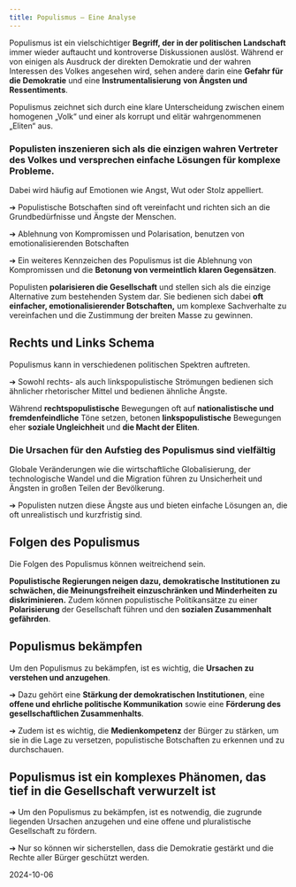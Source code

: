 ```yaml
---
title: Populismus – Eine Analyse
---
```

Populismus ist ein vielschichtiger **Begriff, der in der politischen Landschaft** immer wieder auftaucht und kontroverse Diskussionen auslöst. Während er von einigen als Ausdruck der direkten Demokratie und der wahren Interessen des Volkes angesehen wird, sehen andere darin eine **Gefahr für die Demokratie** und eine **Instrumentalisierung** **von Ängsten und Ressentiments**.

Populismus zeichnet sich durch eine klare Unterscheidung zwischen einem homogenen „Volk“ und einer als korrupt und elitär wahrgenommenen „Eliten“ aus. 

### Populisten inszenieren sich als die einzigen wahren Vertreter des Volkes und versprechen einfache Lösungen für komplexe Probleme. 

Dabei wird häufig auf Emotionen wie Angst, Wut oder Stolz appelliert. 

➔ Populistische Botschaften sind oft vereinfacht und richten sich an die Grundbedürfnisse und Ängste der Menschen.

➔ Ablehnung von Kompromissen und Polarisation, benutzen von emotionalisierenden Botschaften

➔ Ein weiteres Kennzeichen des Populismus ist die Ablehnung von Kompromissen und die **Betonung von vermeintlich klaren Gegensätzen**. 

Populisten **polarisieren die Gesellschaft** und stellen sich als die einzige Alternative zum bestehenden System dar. Sie bedienen sich dabei **oft einfacher, emotionalisierender Botschaften,** um komplexe Sachverhalte zu vereinfachen und die Zustimmung der breiten Masse zu gewinnen.

## Rechts und Links Schema

Populismus kann in verschiedenen politischen Spektren auftreten. 

➔ Sowohl rechts- als auch linkspopulistische Strömungen bedienen sich ähnlicher rhetorischer Mittel und bedienen ähnliche Ängste. 

Während **rechtspopulistische** Bewegungen oft auf **nationalistische und fremdenfeindliche** Töne setzen, betonen **linkspopulistische** Bewegungen eher **soziale Ungleichheit** und **die Macht der Eliten**.

### Die Ursachen für den Aufstieg des Populismus sind vielfältig 

Globale Veränderungen wie die wirtschaftliche Globalisierung, der technologische Wandel und die Migration führen zu Unsicherheit und Ängsten in großen Teilen der Bevölkerung. 

➔ Populisten nutzen diese Ängste aus und bieten einfache Lösungen an, die oft unrealistisch und kurzfristig sind.

## Folgen des Populismus

Die Folgen des Populismus können weitreichend sein. 

**Populistische Regierungen neigen dazu, demokratische Institutionen zu schwächen, die Meinungsfreiheit einzuschränken und Minderheiten zu diskriminieren.** Zudem können populistische Politikansätze zu einer **Polarisierung** der Gesellschaft führen und den **sozialen Zusammenhalt gefährden**.

## Populismus bekämpfen

Um den Populismus zu bekämpfen, ist es wichtig, die **Ursachen zu verstehen und anzugehen**. 

➔ Dazu gehört eine **Stärkung der demokratischen Institutionen**, eine **offene und ehrliche politische Kommunikation** sowie eine **Förderung des gesellschaftlichen Zusammenhalts**. 

➔ Zudem ist es wichtig, die **Medienkompetenz** der Bürger zu stärken, um sie in die Lage zu versetzen, populistische Botschaften zu erkennen und zu durchschauen.

## Populismus ist ein komplexes Phänomen, das tief in die Gesellschaft verwurzelt ist 

➔ Um den Populismus zu bekämpfen, ist es notwendig, die zugrunde liegenden Ursachen anzugehen und eine offene und pluralistische Gesellschaft zu fördern. 

➔ Nur so können wir sicherstellen, dass die Demokratie gestärkt und die Rechte aller Bürger geschützt werden.

2024-10-06